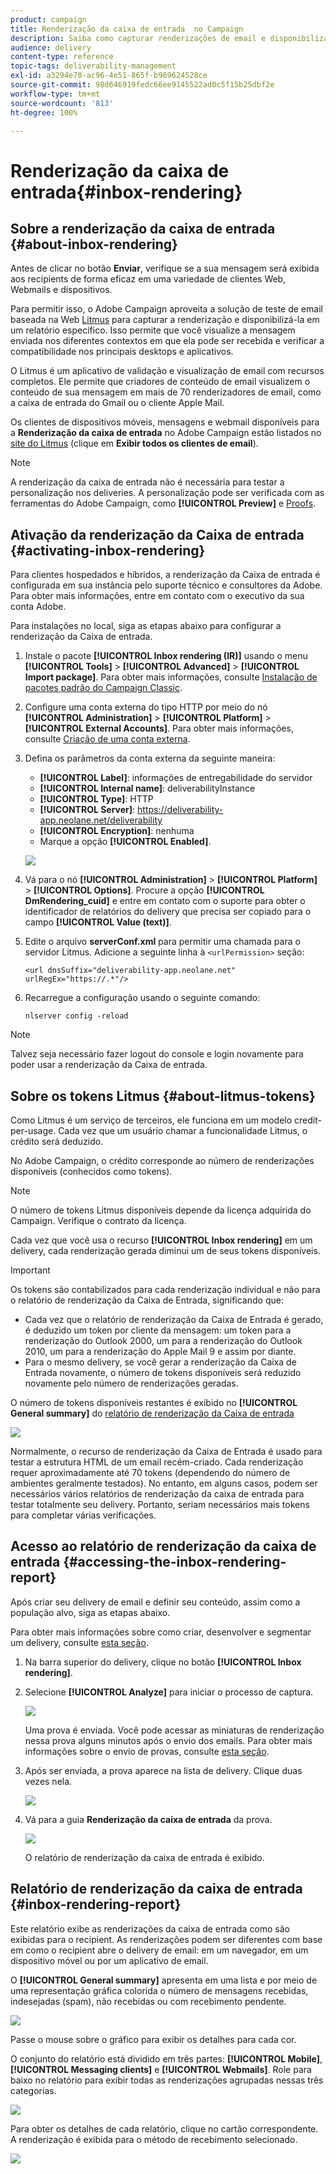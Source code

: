 ```yaml
---
product: campaign
title: Renderização da caixa de entrada  no Campaign
description: Saiba como capturar renderizações de email e disponibilizá-las em um relatório dedicado
audience: delivery
content-type: reference
topic-tags: deliverability-management
exl-id: a3294e70-ac96-4e51-865f-b969624528ce
source-git-commit: 98d646919fedc66ee9145522ad0c5f15b25dbf2e
workflow-type: tm+mt
source-wordcount: '813'
ht-degree: 100%

---
```


# Renderização da caixa de entrada{#inbox-rendering}

## Sobre a renderização da caixa de entrada {#about-inbox-rendering}

Antes de clicar no botão **Enviar**, verifique se a sua mensagem será exibida aos recipients de forma eficaz em uma variedade de clientes Web, Webmails e dispositivos.

Para permitir isso, o Adobe Campaign aproveita a solução de teste de email baseada na Web [Litmus](https://litmus.com/email-testing) para capturar a renderização e disponibilizá-la em um relatório específico. Isso permite que você visualize a mensagem enviada nos diferentes contextos em que ela pode ser recebida e verificar a compatibilidade nos principais desktops e aplicativos.

O Litmus é um aplicativo de validação e visualização de email com recursos completos. Ele permite que criadores de conteúdo de email visualizem o conteúdo de sua mensagem em mais de 70 renderizadores de email, como a caixa de entrada do Gmail ou o cliente Apple Mail.

Os clientes de dispositivos móveis, mensagens e webmail disponíveis para a **Renderização da caixa de entrada** no Adobe Campaign estão listados no [site do Litmus](https://litmus.com/email-testing) (clique em **Exibir todos os clientes de email**).

>[!NOTE]
>
>A renderização da caixa de entrada não é necessária para testar a personalização nos deliveries. A personalização pode ser verificada com as ferramentas do Adobe Campaign, como **[!UICONTROL Preview]** e [Proofs](../../delivery/using/steps-validating-the-delivery.md#sending-a-proof).

## Ativação da renderização da Caixa de entrada {#activating-inbox-rendering}

Para clientes hospedados e híbridos, a renderização da Caixa de entrada é configurada em sua instância pelo suporte técnico e consultores da Adobe. Para obter mais informações, entre em contato com o executivo da sua conta Adobe.

Para instalações no local, siga as etapas abaixo para configurar a renderização da Caixa de entrada.

1. Instale o pacote **[!UICONTROL Inbox rendering (IR)]** usando o menu **[!UICONTROL Tools]** > **[!UICONTROL Advanced]** > **[!UICONTROL Import package]**. Para obter mais informações, consulte [Instalação de pacotes padrão do Campaign Classic](../../installation/using/installing-campaign-standard-packages.md).
1. Configure uma conta externa do tipo HTTP por meio do nó **[!UICONTROL Administration]** > **[!UICONTROL Platform]** > **[!UICONTROL External Accounts]**. Para obter mais informações, consulte [Criação de uma conta externa](../../installation/using/external-accounts.md#creating-an-external-account).
1. Defina os parâmetros da conta externa da seguinte maneira:
   * **[!UICONTROL Label]**: informações de entregabilidade do servidor
   * **[!UICONTROL Internal name]**: deliverabilityInstance
   * **[!UICONTROL Type]**: HTTP
   * **[!UICONTROL Server]**: https://deliverability-app.neolane.net/deliverability
   * **[!UICONTROL Encryption]**: nenhuma
   * Marque a opção **[!UICONTROL Enabled]**.

   ![](assets/s_tn_inbox_rendering_external-account.png)

1. Vá para o nó **[!UICONTROL Administration]** > **[!UICONTROL Platform]** > **[!UICONTROL Options]**. Procure a opção **[!UICONTROL DmRendering_cuid]** e entre em contato com o suporte para obter o identificador de relatórios do delivery que precisa ser copiado para o campo **[!UICONTROL Value (text)]**.
1. Edite o arquivo **serverConf.xml** para permitir uma chamada para o servidor Litmus. Adicione a seguinte linha à `<urlPermission>` seção:

   ```
   <url dnsSuffix="deliverability-app.neolane.net" urlRegEx="https://.*"/>
   ```

1. Recarregue a configuração usando o seguinte comando:

   ```
   nlserver config -reload
   ```

>[!NOTE]
>
>Talvez seja necessário fazer logout do console e login novamente para poder usar a renderização da Caixa de entrada.

## Sobre os tokens Litmus {#about-litmus-tokens}

Como Litmus é um serviço de terceiros, ele funciona em um modelo credit-per-usage. Cada vez que um usuário chamar a funcionalidade Litmus, o crédito será deduzido.

No Adobe Campaign, o crédito corresponde ao número de renderizações disponíveis (conhecidos como tokens).

>[!NOTE]
>
>O número de tokens Litmus disponíveis depende da licença adquirida do Campaign. Verifique o contrato da licença.

Cada vez que você usa o recurso **[!UICONTROL Inbox rendering]** em um delivery, cada renderização gerada diminui um de seus tokens disponíveis.

>[!IMPORTANT]
>
>Os tokens são contabilizados para cada renderização individual e não para o relatório de renderização da Caixa de Entrada, significando que:
>
>* Cada vez que o relatório de renderização da Caixa de Entrada é gerado, é deduzido um token por cliente da mensagem: um token para a renderização do Outlook 2000, um para a renderização do Outlook 2010, um para a renderização do Apple Mail 9 e assim por diante.
>* Para o mesmo delivery, se você gerar a renderização da Caixa de Entrada novamente, o número de tokens disponíveis será reduzido novamente pelo número de renderizações geradas.

>



O número de tokens disponíveis restantes é exibido no **[!UICONTROL General summary]** do [relatório de renderização da Caixa de entrada](#inbox-rendering-report)

![](assets/s_tn_inbox_rendering_tokens.png)

Normalmente, o recurso de renderização da Caixa de Entrada é usado para testar a estrutura HTML de um email recém-criado. Cada renderização requer aproximadamente até 70 tokens (dependendo do número de ambientes geralmente testados). No entanto, em alguns casos, podem ser necessários vários relatórios de renderização da caixa de entrada para testar totalmente seu delivery. Portanto, seriam necessários mais tokens para completar várias verificações.

## Acesso ao relatório de renderização da caixa de entrada {#accessing-the-inbox-rendering-report}

Após criar seu delivery de email e definir seu conteúdo, assim como a população alvo, siga as etapas abaixo.

Para obter mais informações sobre como criar, desenvolver e segmentar um delivery, consulte [esta seção](../../delivery/using/about-email-channel.md).

1. Na barra superior do delivery, clique no botão **[!UICONTROL Inbox rendering]**.
1. Selecione **[!UICONTROL Analyze]** para iniciar o processo de captura.

   ![](assets/s_tn_inbox_rendering_button.png)

   Uma prova é enviada. Você pode acessar as miniaturas de renderização nessa prova alguns minutos após o envio dos emails. Para obter mais informações sobre o envio de provas, consulte [esta seção](../../delivery/using/steps-validating-the-delivery.md#sending-a-proof).

1. Após ser enviada, a prova aparece na lista de delivery. Clique duas vezes nela.

   ![](assets/s_tn_inbox_rendering_delivery_list.png)

1. Vá para a guia **Renderização da caixa de entrada** da prova.

   ![](assets/s_tn_inbox_rendering_tab.png)

   O relatório de renderização da caixa de entrada é exibido.

## Relatório de renderização da caixa de entrada {#inbox-rendering-report}

Este relatório exibe as renderizações da caixa de entrada como são exibidas para o recipient. As renderizações podem ser diferentes com base em como o recipient abre o delivery de email: em um navegador, em um dispositivo móvel ou por um aplicativo de email.

O **[!UICONTROL General summary]** apresenta em uma lista e por meio de uma representação gráfica colorida o número de mensagens recebidas, indesejadas (spam), não recebidas ou com recebimento pendente.

![](assets/s_tn_inbox_rendering_summary.png)

Passe o mouse sobre o gráfico para exibir os detalhes para cada cor.

O conjunto do relatório está dividido em três partes: **[!UICONTROL Mobile]**, **[!UICONTROL Messaging clients]** e **[!UICONTROL Webmails]**. Role para baixo no relatório para exibir todas as renderizações agrupadas nessas três categorias.

![](assets/s_tn_inbox_rendering_report.png)

Para obter os detalhes de cada relatório, clique no cartão correspondente. A renderização é exibida para o método de recebimento selecionado.

![](assets/s_tn_inbox_rendering_example.png)
